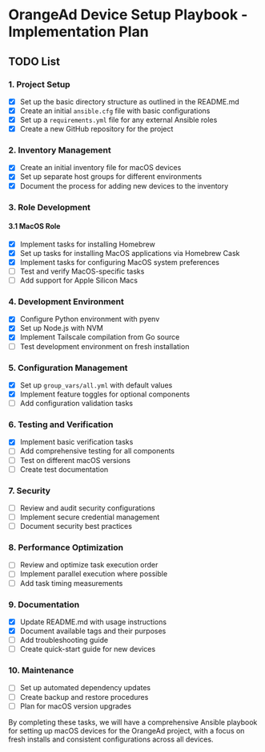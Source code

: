 # OrangeAd Device Setup Playbook - Implementation Plan

## TODO List

### 1. Project Setup

- [x] Set up the basic directory structure as outlined in the README.md
- [x] Create an initial `ansible.cfg` file with basic configurations
- [x] Set up a `requirements.yml` file for any external Ansible roles
- [x] Create a new GitHub repository for the project

### 2. Inventory Management

- [x] Create an initial inventory file for macOS devices
- [x] Set up separate host groups for different environments
- [x] Document the process for adding new devices to the inventory

### 3. Role Development

#### 3.1 MacOS Role

- [x] Implement tasks for installing Homebrew
- [x] Set up tasks for installing MacOS applications via Homebrew Cask
- [x] Implement tasks for configuring MacOS system preferences
- [ ] Test and verify MacOS-specific tasks
- [ ] Add support for Apple Silicon Macs

### 4. Development Environment

- [x] Configure Python environment with pyenv
- [x] Set up Node.js with NVM
- [x] Implement Tailscale compilation from Go source
- [ ] Test development environment on fresh installation

### 5. Configuration Management

- [x] Set up `group_vars/all.yml` with default values
- [x] Implement feature toggles for optional components
- [ ] Add configuration validation tasks

### 6. Testing and Verification

- [x] Implement basic verification tasks
- [ ] Add comprehensive testing for all components
- [ ] Test on different macOS versions
- [ ] Create test documentation

### 7. Security

- [ ] Review and audit security configurations
- [ ] Implement secure credential management
- [ ] Document security best practices

### 8. Performance Optimization

- [ ] Review and optimize task execution order
- [ ] Implement parallel execution where possible
- [ ] Add task timing measurements

### 9. Documentation

- [x] Update README.md with usage instructions
- [x] Document available tags and their purposes
- [ ] Add troubleshooting guide
- [ ] Create quick-start guide for new devices

### 10. Maintenance

- [ ] Set up automated dependency updates
- [ ] Create backup and restore procedures
- [ ] Plan for macOS version upgrades

By completing these tasks, we will have a comprehensive Ansible playbook for setting up macOS devices for the OrangeAd project, with a focus on fresh installs and consistent configurations across all devices.
